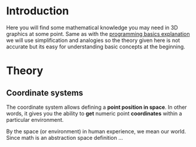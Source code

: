 # Introduction
Here you will find some mathematical knowledge you may need in 3D graphics at some point. Same as with the [programming basics explanation](programming-basics) we will use simplification and analogies so the theory given here is not accurate but its easy for understanding basic concepts at the beginning.

# Theory
## Coordinate systems
The coordinate system allows defining a **point position in space**. In other words, it gives you the ability to **get** numeric point **coordinates** within a particular environment. 

By the space (or environment) in human experience, we mean our world. Since math is an abstraction space definition ...
